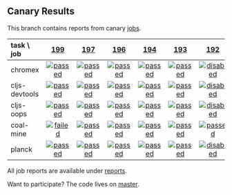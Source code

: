 ## Canary Results

This branch contains reports from canary [jobs](https://github.com/cljs-oss/canary/tree/jobs).

[//]: # (begin_overview_table)

| task \ job | <a href="reports/2018/01/02/job-000199-1.9.1003-8de3e8a" title="job #199 finished on 2018-01-02">199</a> | <a href="reports/2017/12/31/job-000197-1.9.1003-8de3e8a" title="job #197 finished on 2017-12-31">197</a> | <a href="reports/2017/12/30/job-000196-1.9.1003-8de3e8a" title="job #196 finished on 2017-12-30">196</a> | <a href="reports/2017/12/29/job-000194-1.9.999-4a24d18" title="job #194 finished on 2017-12-29">194</a> | <a href="reports/2017/12/28/job-000193-1.9.999-4a24d18" title="job #193 finished on 2017-12-28">193</a> | <a href="reports/2017/12/27/job-000192-1.9.999-4a24d18" title="job #192 finished on 2017-12-27">192</a> | <a href="reports/2017/12/27/job-000191-1.9.999-4a24d18" title="job #191 finished on 2017-12-27">191</a> | <a href="reports/2017/12/27/job-000190-1.9.999-4a24d18" title="job #190 finished on 2017-12-27">190</a> | <a href="reports/2017/12/27/job-000189-1.9.999-4a24d18" title="job #189 finished on 2017-12-27">189</a> | <a href="reports/2017/12/27/job-000188-1.9.996-b480235" title="job #188 finished on 2017-12-27">188</a> |
| :--- | :---: | :---: | :---: | :---: | :---: | :---: | :---: | :---: | :---: | :---: |
| chromex | <a href="reports/2018/01/02/job-000199-1.9.1003-8de3e8a#-chromex"><img title="passed" src="http://box.binaryage.com/s-passed.svg"><a> | <a href="reports/2017/12/31/job-000197-1.9.1003-8de3e8a#-chromex"><img title="passed" src="http://box.binaryage.com/s-passed.svg"><a> | <a href="reports/2017/12/30/job-000196-1.9.1003-8de3e8a#-chromex"><img title="passed" src="http://box.binaryage.com/s-passed.svg"><a> | <a href="reports/2017/12/29/job-000194-1.9.999-4a24d18#-chromex"><img title="passed" src="http://box.binaryage.com/s-passed.svg"><a> | <a href="reports/2017/12/28/job-000193-1.9.999-4a24d18#-chromex"><img title="passed" src="http://box.binaryage.com/s-passed.svg"><a> | <a href="reports/2017/12/27/job-000192-1.9.999-4a24d18#-chromex"><img title="disabled" src="http://box.binaryage.com/s-disabled.svg"><a> | <a href="reports/2017/12/27/job-000191-1.9.999-4a24d18#-chromex"><img title="passed" src="http://box.binaryage.com/s-passed.svg"><a> | <a href="reports/2017/12/27/job-000190-1.9.999-4a24d18#-chromex"><img title="disabled" src="http://box.binaryage.com/s-disabled.svg"><a> | <a href="reports/2017/12/27/job-000189-1.9.999-4a24d18#-chromex"><img title="disabled" src="http://box.binaryage.com/s-disabled.svg"><a> | <a href="reports/2017/12/27/job-000188-1.9.996-b480235#-chromex"><img title="passed" src="http://box.binaryage.com/s-passed.svg"><a> |
| cljs-devtools | <a href="reports/2018/01/02/job-000199-1.9.1003-8de3e8a#-cljs-devtools"><img title="passed" src="http://box.binaryage.com/s-passed.svg"><a> | <a href="reports/2017/12/31/job-000197-1.9.1003-8de3e8a#-cljs-devtools"><img title="passed" src="http://box.binaryage.com/s-passed.svg"><a> | <a href="reports/2017/12/30/job-000196-1.9.1003-8de3e8a#-cljs-devtools"><img title="passed" src="http://box.binaryage.com/s-passed.svg"><a> | <a href="reports/2017/12/29/job-000194-1.9.999-4a24d18#-cljs-devtools"><img title="passed" src="http://box.binaryage.com/s-passed.svg"><a> | <a href="reports/2017/12/28/job-000193-1.9.999-4a24d18#-cljs-devtools"><img title="passed" src="http://box.binaryage.com/s-passed.svg"><a> | <a href="reports/2017/12/27/job-000192-1.9.999-4a24d18#-cljs-devtools"><img title="disabled" src="http://box.binaryage.com/s-disabled.svg"><a> | <a href="reports/2017/12/27/job-000191-1.9.999-4a24d18#-cljs-devtools"><img title="passed" src="http://box.binaryage.com/s-passed.svg"><a> | <a href="reports/2017/12/27/job-000190-1.9.999-4a24d18#-cljs-devtools"><img title="disabled" src="http://box.binaryage.com/s-disabled.svg"><a> | <a href="reports/2017/12/27/job-000189-1.9.999-4a24d18#-cljs-devtools"><img title="disabled" src="http://box.binaryage.com/s-disabled.svg"><a> | <a href="reports/2017/12/27/job-000188-1.9.996-b480235#-cljs-devtools"><img title="passed" src="http://box.binaryage.com/s-passed.svg"><a> |
| cljs-oops | <a href="reports/2018/01/02/job-000199-1.9.1003-8de3e8a#-cljs-oops"><img title="passed" src="http://box.binaryage.com/s-passed.svg"><a> | <a href="reports/2017/12/31/job-000197-1.9.1003-8de3e8a#-cljs-oops"><img title="passed" src="http://box.binaryage.com/s-passed.svg"><a> | <a href="reports/2017/12/30/job-000196-1.9.1003-8de3e8a#-cljs-oops"><img title="passed" src="http://box.binaryage.com/s-passed.svg"><a> | <a href="reports/2017/12/29/job-000194-1.9.999-4a24d18#-cljs-oops"><img title="passed" src="http://box.binaryage.com/s-passed.svg"><a> | <a href="reports/2017/12/28/job-000193-1.9.999-4a24d18#-cljs-oops"><img title="passed" src="http://box.binaryage.com/s-passed.svg"><a> | <a href="reports/2017/12/27/job-000192-1.9.999-4a24d18#-cljs-oops"><img title="disabled" src="http://box.binaryage.com/s-disabled.svg"><a> | <a href="reports/2017/12/27/job-000191-1.9.999-4a24d18#-cljs-oops"><img title="passed" src="http://box.binaryage.com/s-passed.svg"><a> | <a href="reports/2017/12/27/job-000190-1.9.999-4a24d18#-cljs-oops"><img title="disabled" src="http://box.binaryage.com/s-disabled.svg"><a> | <a href="reports/2017/12/27/job-000189-1.9.999-4a24d18#-cljs-oops"><img title="disabled" src="http://box.binaryage.com/s-disabled.svg"><a> | <a href="reports/2017/12/27/job-000188-1.9.996-b480235#-cljs-oops"><img title="passed" src="http://box.binaryage.com/s-passed.svg"><a> |
| coal-mine | <a href="reports/2018/01/02/job-000199-1.9.1003-8de3e8a#-coal-mine"><img title="failed" src="http://box.binaryage.com/s-failed.svg"><a> | <a href="reports/2017/12/31/job-000197-1.9.1003-8de3e8a#-coal-mine"><img title="passed" src="http://box.binaryage.com/s-passed.svg"><a> | <a href="reports/2017/12/30/job-000196-1.9.1003-8de3e8a#-coal-mine"><img title="passed" src="http://box.binaryage.com/s-passed.svg"><a> | <a href="reports/2017/12/29/job-000194-1.9.999-4a24d18#-coal-mine"><img title="passed" src="http://box.binaryage.com/s-passed.svg"><a> | <a href="reports/2017/12/28/job-000193-1.9.999-4a24d18#-coal-mine"><img title="passed" src="http://box.binaryage.com/s-passed.svg"><a> | <a href="reports/2017/12/27/job-000192-1.9.999-4a24d18#-coal-mine"><img title="passed" src="http://box.binaryage.com/s-passed.svg"><a> | <a href="reports/2017/12/27/job-000191-1.9.999-4a24d18#-coal-mine"><img title="failed" src="http://box.binaryage.com/s-failed.svg"><a> | <a href="reports/2017/12/27/job-000190-1.9.999-4a24d18#-coal-mine"><img title="failed" src="http://box.binaryage.com/s-failed.svg"><a> | <a href="reports/2017/12/27/job-000189-1.9.999-4a24d18#-coal-mine"><img title="unknown" src="http://box.binaryage.com/s-unknown.svg"><a> | <a href="reports/2017/12/27/job-000188-1.9.996-b480235#-coal-mine"><img title="missing" src="http://box.binaryage.com/s-missing.svg"><a> |
| planck | <a href="reports/2018/01/02/job-000199-1.9.1003-8de3e8a#-planck"><img title="passed" src="http://box.binaryage.com/s-passed.svg"><a> | <a href="reports/2017/12/31/job-000197-1.9.1003-8de3e8a#-planck"><img title="passed" src="http://box.binaryage.com/s-passed.svg"><a> | <a href="reports/2017/12/30/job-000196-1.9.1003-8de3e8a#-planck"><img title="passed" src="http://box.binaryage.com/s-passed.svg"><a> | <a href="reports/2017/12/29/job-000194-1.9.999-4a24d18#-planck"><img title="passed" src="http://box.binaryage.com/s-passed.svg"><a> | <a href="reports/2017/12/28/job-000193-1.9.999-4a24d18#-planck"><img title="passed" src="http://box.binaryage.com/s-passed.svg"><a> | <a href="reports/2017/12/27/job-000192-1.9.999-4a24d18#-planck"><img title="disabled" src="http://box.binaryage.com/s-disabled.svg"><a> | <a href="reports/2017/12/27/job-000191-1.9.999-4a24d18#-planck"><img title="passed" src="http://box.binaryage.com/s-passed.svg"><a> | <a href="reports/2017/12/27/job-000190-1.9.999-4a24d18#-planck"><img title="disabled" src="http://box.binaryage.com/s-disabled.svg"><a> | <a href="reports/2017/12/27/job-000189-1.9.999-4a24d18#-planck"><img title="disabled" src="http://box.binaryage.com/s-disabled.svg"><a> | <a href="reports/2017/12/27/job-000188-1.9.996-b480235#-planck"><img title="passed" src="http://box.binaryage.com/s-passed.svg"><a> |

[//]: # (end_overview_table)

All job reports are available under [reports](reports).

Want to participate? The code lives on [master](https://github.com/cljs-oss/canary/tree/master).
